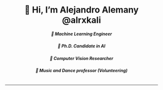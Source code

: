 <p align="center">
  <h1 align="center">👋 Hi, I’m Alejandro Alemany @alrxkali</h1>
</p>
<p align="center">
  <h5 align="center">💪 Machine Learning Engineer</h1>
  <h5 align="center">🌱 Ph.D. Candidate in AI</h1>
  <h5 align="center">👀 Computer Vision Researcher</h1>
  <h5 align="center">💞️ Music and Dance professor (Volunteering)</h1>
</p>

#
***


